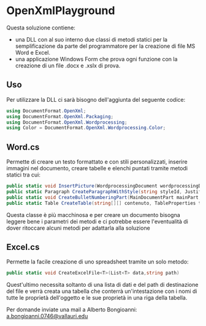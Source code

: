 # OpenXmlPlayground

Questa soluzione contiene:
- una DLL con al suo interno due classi di metodi statici per la semplificazione da parte del programmatore per la creazione di file MS Word e Excel.
- una applicazione Windows Form che prova ogni funzione con la creazione di un file .docx e .xslx di prova.

## Uso
Per utilizzare la DLL ci sarà bisogno dell'aggiunta del seguente codice:
```c#
using DocumentFormat.OpenXml;
using DocumentFormat.OpenXml.Packaging;
using DocumentFormat.OpenXml.Wordprocessing;
using Color = DocumentFormat.OpenXml.Wordprocessing.Color;
```

## Word.cs
Permette di creare un testo formattato e con stili personalizzati, inserire immagini nel documento, creare tabelle e elenchi puntati tramite metodi statici tra cui:
```c#
public static void InsertPicture(WordprocessingDocument wordprocessingDocument, string fileName);
public static Paragraph CreateParagraphWithStyle(string styleId, JustificationValues justification);
public static void CreateBulletNumberingPart(MainDocumentPart mainPart, string bulletChar = "-");
public static Table CreateTable(string[][] contenuto, TableProperties tableProperties);
```
Questa classe è più macchinosa e per creare un documento bisogna leggere bene i parametri dei metodi e ci potrebbe essere l'eventualità di dover ritoccare alcuni metodi per adattarla alla soluzione

## Excel.cs
Permette la facile creazione di uno spreadsheet tramite un solo metodo:
```c#
public static void CreateExcelFile<T>(List<T> data,string path)
```
Quest'ultimo necessita soltanto di una lista di dati e del path di destinazione del file e verrà creata una tabella che conterrà un'intestazione con i nomi di tutte le proprietà dell'oggetto e le sue proprietà in una riga della tabella.


Per domande inviate una mail a Alberto Bongioanni: a.bongioanni.0746@vallauri.edu
